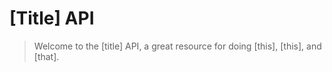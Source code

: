 # [Title] API

> Welcome to the [title] API, a great resource for doing [this], [this], and [that].
